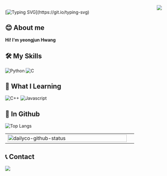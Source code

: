 <div>
  <img src="https://hits.seeyoufarm.com/api/count/incr/badge.svg?url=https%3A%2F%2Fgithub.com%2Fappx720&count_bg=%23A127C2&title_bg=%23474747&icon=github.svg&icon_color=%23FFFFFF&title=visitors&edge_flat=false" align="right" />
</div>

[![Typing SVG](https://readme-typing-svg.demolab.com?font=Fira+Code&pause=1000&width=435&lines=Welcome+to+my+profile!)](https://git.io/typing-svg)


## 😊 About me
**Hi! I'm yeongjun Hwang**

## 🛠 My Skills
![Python][Python] ![C][C]

## 🏫 What I Learning
![C++][C++] ![Javascript][Javascript]

## 📕 In Github

![Top Langs](https://github-readme-stats.vercel.app/api/top-langs/?username=appx720&layout=compact)
<table>
  <tr>
    <td align="top" width="50%">
      <img src="https://github-readme-stats.vercel.app/api?username=appx720&show_icons=true&hide=contribs&cache_seconds=86400&theme=gruvbox&hide_border=true" alt="dailyco-github-status" align="left" style="width: 98%" />
      </td>
  </tr>
</table>

## 📞 Contact
<a href="mailto:yeongjun0807@gmail.com"><img src="https://img.shields.io/badge/gmail-EA4335?style=for-the-badge&logo=Gmail&logoColor=white">


[Python]: https://img.shields.io/badge/python-306998?style=for-the-badge&logo=python&logoColor=white
[C]: https://img.shields.io/badge/c-A8B400?style=for-the-badge&logo=c&logoColor=white
[C++]: https://img.shields.io/badge/C++-00599C?style=for-the-badge&logo=cplusplus&logoColor=white
[Javascript]: https://img.shields.io/badge/JavaScript-f9ca24?style=for-the-badge&logo=javascript&logoColor=white
